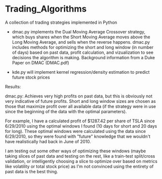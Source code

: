 # Trading_Algorithms
A collection of trading strategies implemented in Python

- dmac.py implements the Dual Moving Average Crossover strategy, which buys shares when the Short Moving Average moves above the Long Moving Average,
and sells when the reverse happens. dmac.py includes methods for optimizing the short and long window (in number of days) based on past data, profit
calculation, and vizualization to see decisions the algorithm is making. Background information from a Duke Paper on DMAC (DMAC.pdf)

- kde.py will implement kernel regression/density estimation to predict future stock prices

Results:

dmac.py:
Achieves very high profits on past data, but this is obviously not very indicative of future profits. Short and long window sizes are chosen as those that maximize profit over all available data (if the strategy were in use since the beginning of the data with the optimal parameters). 

For example, I have a calculated profit of $1287.42 per share of TSLA since 6/29/2010 using the optimal windows I found (10 days for short and 20 days for long). These optimal windows were calculated using the data since 6/29/2010, so they were found with "future" knowledge that we wouldn't have realistically had back in June of 2010. 

I am testing out some other ways of optimizing these windows (maybe taking slices of past data and testing on the rest, like a train-test split/cross validation, or intelligently choosing a slice to optimize over based on metrics like volatility or total stock price) as I'm not convinced using the entirety of past data is the best thing.

